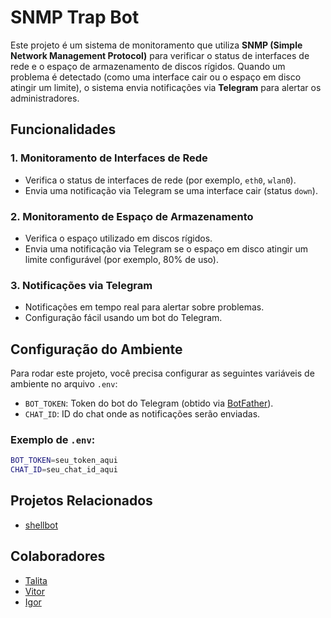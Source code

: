 # SNMP Trap Bot

Este projeto é um sistema de monitoramento que utiliza **SNMP (Simple Network Management Protocol)** para verificar o status de interfaces de rede e o espaço de armazenamento de discos rígidos. Quando um problema é detectado (como uma interface cair ou o espaço em disco atingir um limite), o sistema envia notificações via **Telegram** para alertar os administradores.

## Funcionalidades

### 1. **Monitoramento de Interfaces de Rede**
   - Verifica o status de interfaces de rede (por exemplo, `eth0`, `wlan0`).
   - Envia uma notificação via Telegram se uma interface cair (status `down`).

### 2. **Monitoramento de Espaço de Armazenamento**
   - Verifica o espaço utilizado em discos rígidos.
   - Envia uma notificação via Telegram se o espaço em disco atingir um limite configurável (por exemplo, 80% de uso).

### 3. **Notificações via Telegram**
   - Notificações em tempo real para alertar sobre problemas.
   - Configuração fácil usando um bot do Telegram.

## Configuração do Ambiente

Para rodar este projeto, você precisa configurar as seguintes variáveis de ambiente no arquivo `.env`:

- `BOT_TOKEN`: Token do bot do Telegram (obtido via [BotFather](https://core.telegram.org/bots#botfather)).
- `CHAT_ID`: ID do chat onde as notificações serão enviadas.

### Exemplo de `.env`:

```bash
BOT_TOKEN=seu_token_aqui
CHAT_ID=seu_chat_id_aqui
```

## Projetos Relacionados

- [shellbot](https://github.com/shellscriptx/ShellBot.git)

## Colaboradores

- [Talita](https://github.com/Talita-Izabel)
- [Vitor](https://github.com/VitorST1)
- [Igor](https://github.com/IgorAuguusto)
